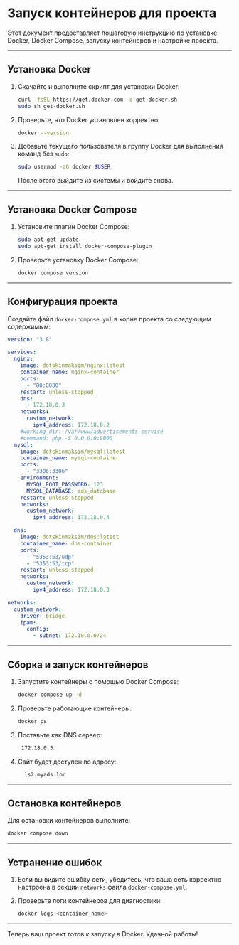 # Запуск контейнеров для проекта

Этот документ предоставляет пошаговую инструкцию по установке Docker, Docker Compose, запуску контейнеров и настройке проекта.

---

## Установка Docker

1. Скачайте и выполните скрипт для установки Docker:

    ```bash
    curl -fsSL https://get.docker.com -o get-docker.sh
    sudo sh get-docker.sh
    ```

2. Проверьте, что Docker установлен корректно:

    ```bash
    docker --version
    ```

3. Добавьте текущего пользователя в группу Docker для выполнения команд без `sudo`:

    ```bash
    sudo usermod -aG docker $USER
    ```

    После этого выйдите из системы и войдите снова.

---

## Установка Docker Compose

1. Установите плагин Docker Compose:

    ```bash
    sudo apt-get update
    sudo apt-get install docker-compose-plugin
    ```

2. Проверьте установку Docker Compose:

    ```bash
    docker compose version
    ```

---

## Конфигурация проекта

Создайте файл `docker-compose.yml` в корне проекта со следующим содержимым:

```yaml
version: "3.8"

services:
  nginx:
    image: dotskinmaksim/nginx:latest
    container_name: nginx-container
    ports:
      - "80:8080"
    restart: unless-stopped
    dns:
      - 172.18.0.3
    networks:
      custom_network:
        ipv4_address: 172.18.0.2
    #working_dir: /var/www/advertisements-service
    #command: php -S 0.0.0.0:8000
  mysql:
    image: dotskinmaksim/mysql:latest
    container_name: mysql-container
    ports:
      - "3306:3306"
    environment:
      MYSQL_ROOT_PASSWORD: 123
      MYSQL_DATABASE: ads_database
    restart: unless-stopped
    networks:
      custom_network:
        ipv4_address: 172.18.0.4

  dns:
    image: dotskinmaksim/dns:latest
    container_name: dns-container
    ports:
      - "5353:53/udp"
      - "5353:53/tcp"
    restart: unless-stopped
    networks:
      custom_network:
        ipv4_address: 172.18.0.3

networks:
  custom_network:
    driver: bridge
    ipam:
      config:
        - subnet: 172.18.0.0/24

```

---

## Сборка и запуск контейнеров



1. Запустите контейнеры с помощью Docker Compose:

    ```bash
    docker compose up -d
    ```

2. Проверьте работающие контейнеры:

    ```bash
    docker ps
    ```
3. Поставьте как DNS сервер:

    ```bash
     172.18.0.3
    ```
4. Сайт будет доступен по адресу:
   ```bash
     ls2.myads.loc
    ```
---

## Остановка контейнеров

Для остановки контейнеров выполните:

```bash
docker compose down
```

---

## Устранение ошибок

1. Если вы видите ошибку сети, убедитесь, что ваша сеть корректно настроена в секции `networks` файла `docker-compose.yml`.
2. Проверьте логи контейнеров для диагностики:

    ```bash
    docker logs <container_name>
    ```

---

Теперь ваш проект готов к запуску в Docker. Удачной работы!

